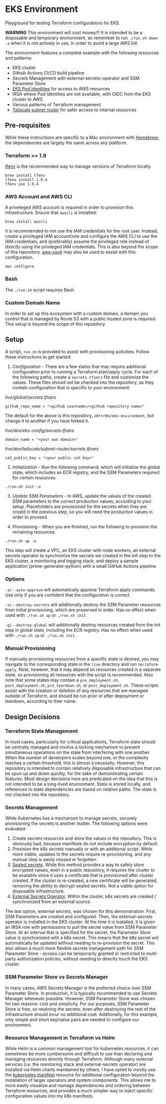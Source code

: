 # EKS Environment

Playground for testing Terraform configurations for EKS.

***WARNING***
This environment will cost money!!! It is intended to be a disposable and temporary environment, so remember to run `./run.sh down -a` when it is not actively in use, in order to avoid a large AWS bill.

The environment features a complete example with the following resources and patterns:

* EKS cluster
* Github Actions CI/CD build pipeline
* Secrets Management with external-secrets-operator and SSM Parameter Store
* [EKS Pod Identities](https://docs.aws.amazon.com/eks/latest/userguide/pod-id-how-it-works.html) for access to AWS resources
* IRSA where Pod Identities are not available, with OIDC from the EKS cluster to AWS 
* Various patterns of Terraform management
* [Tailscale subnet router](https://tailscale.com/kb/1019/subnets) for safer access to internal resources

## Pre-requisites

While these instructions are specific to a Mac environment with [Homebrew](https://brew.sh/), the dependencies are largely the same across any platform.

### Terraform >= 1.9

[tfenv](https://github.com/tfutils/tfenv) is the recommended way to manage versions of Terraform locally.

```
brew install tfenv
tfenv install 1.9.4
tfenv use 1.9.4
```

### AWS Account and AWS CLI

A priveleged AWS account is required in order to provision this infrastructure. Ensure that `awscli` is installed:

```
brew install awscli
```

It is recommended to *not* use the IAM credentials for the root user. Instead, create a privileged IAM account/role and configure the AWS CLI to use the IAM credentials, and (preferably) assume the privileged role instead of directly using the privileged IAM credentials. This is also beyond the scope of this repository. [aws-vault](https://github.com/99designs/aws-vault) may also be used to assist with this configuration.

```
aws configure
```

### Bash
The `./run.sh` script requires Bash.

### Custom Domain Name
In order to set up this ecosystem with a custom domain, a domain you control that is managed by Route 53 with a public hosted zone is required. This setup is beyond the scope of this repository.

## Setup

A script, `run.sh` is provided to assist with provisioning activities. Follow these instructions to get started:

1. *Configuration* - There are a few states that may require additional configuration prior to running a Terraform plan/apply cycle. For each of the following paths, create a `secrets.tfvars` file and customize the values. These files should not be checked into the repository, as they contain configuration that is specific to your environment:

*live/global/secrets.tfvars*
```
github_repo_name = "<github username>/<github repository name>" 
```
The default for the above is this repository, `n0rtr0n/eks-environment`, but change it to another if you have forked it.

*live/dev/eks-config/secrets.tfvars*
```
domain_name = "<your own domain>"
```

*live/dev/tailscale/subnet-router/secrets.tfvars*
```
ssh_public_key = "<your public ssh key>"
```

2. *Initialization* - Run the following command, which will initialize the global state, which includes an ECR registry, and the SSM Parameters required for certain resources:
```
./run.sh init -a
```

3. *Update SSM Parameters* - In AWS, update the values of the created SSM parameters to the correct production values, according to your setup. Placeholders are provisioned for the secrets when they are creatd in the previous step, so you will need the production values in order to proceed. 

4. *Provisioning* - When you are finished, run the following to provision the remaining resources:

```
./run.sh up -a
```

This step will create a VPC, an EKS cluster with node workers, an external secrets operator to synchronize the secrets we created in the init step to the EKS cluster, a monitoring and logging stack, and deploy a sample application (prime-generator-python) with a small GitHub Actions pipeline.

### Options

`-a|--auto-approve` will automatically approve Terraform apply commands. Use only if you are confident that the configuration is correct.

`-s|--destroy-secrets` will additionally destroy the SSM Parameter resources from initial provisioning, which are preserved in order. Has no effect when used with `./run.sh up` or `./run.sh init`.

`-g|--destroy-global` will additionally destroy resources created from the init step in global state, including the ECR registry. Has no effect when used with `./run.sh up` or `./run.sh init`.


### Manual Provisioning

If manually provisioning resources from a specific state is desired, you may navigate to the corresponding state in the `live` directory and run `terraform apply`. Note, however, that it may depend on resources created in a separate state, so provisioning all resources with the script is recommended. Also note that some states may contain a `pre_deployment.sh`, `post_deployment.sh`, `pre_teardown.sh`, or `post_deployment.sh`. These scripts assist with the creation or deletion of any resources that are managed outside of Terraform, and should be run prior or after deployment or teardown, according to their name.

## Design Decisions

### Terraform State Management

In most cases, particularly for critical applications, Terraform state should be centrally managed and involve a locking mechanism to prevent simultaneous operations on the state from interfering with one another. When the number of developers scales beyond one, or the complexity reaches a certain threshold, this is almost a necessity. However, this repository is intended to contain relatively disposable infrastructure that can be spun up and down quickly, for the sake of demonstrating certain features. Most design decisions here are predicated on the idea that this is not intended to be a long-lived environment. State is stored locally, and references to state dependencies are based on relative paths. The state is not checked into the repository.

### Secrets Management

While Kubernetes has a mechanism to manage secrets, securely provisioning the secrets is another matter. The following options were evaluated:
1. Create secrets resources and store the values in the repository. This is obviously bad, because manifests do not include encryption by default.
2. Provision the k8s secrets manually or with an additional script. While more viable, updates to the secrets require re-provisioning, and any manual step is easily missed or forgotten.
3. [Sealed secrets](https://github.com/bitnami-labs/sealed-secrets). While this method provides a way to safely store encrypted values, even in a public repository, it requires the cluster to be available since it uses a certificate that is provisioned after cluster created. If the cluster is re-created, a new certificate will be generated, removing the ability to decrypt sealed secrets. Not a viable option for disposable infrastructure.
4. [External Secrets Operator](https://external-secrets.io/latest/). Within the cluster, k8s secrets are created / synchronized from an external source.

The last option, external secrets, was chosen for this demonstration. First, SSM Parameters are created and configured. Then, the external-secrets operator is installed in the EKS cluster. At the time it is installed, it is given an IRSA role with permissions to pull the secret value from SSM Parameter Store. At an interval that is specified for the secret, the Parameter Store value is synchronized with a k8s secret. This means that the k8s secret will automatically be updated without needing to re-provision the secret. This also allows a much more flexible secrets management path for SSM Parameter Store - access can be temporarily granted or restricted to multi-party authorization policies, without needing to directly touch the EKS cluster.

### SSM Parameter Store vs Secrets Manager

In many cases, AWS Secrets Manager is the preferred choice over SSM Parameter Store. In production, it is typically recommended to use Secrets Manager whenever possible. However, SSM Parameter Store was chosen for two reasons: cost and simplicity. For our purposes, SSM Parameter Store is free, so retaining the secrets, even after destroying the rest of the infrastructure should incur no additional cost. Addtionally, for this example, only simple and short key/value pairs are needed to configure our environment. 

### Resource Management in Terraform vs Helm

While Helm is a common management tool for kubernetes resources, it can sometimes be more cumbersome and difficult to use than declaring and managing resources directly through Terraform. Although many external services (i.e. the monitoring stack and external-secrets operator) are installed via Helm charts maintained by others, I have opted to mostly use the [kubernetes manifest](https://registry.terraform.io/providers/hashicorp/kubernetes/latest/docs/resources/manifest.html) resource for additional configuration beyond the installation of larger operators and system components. This allows me to more easily visualize and manage dependencies and ordering between Terraform resources, and provides a much simpler way to inject specific configuration values into my k8s manifests.